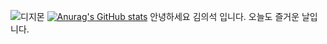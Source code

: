 ![디지몬](https://user-images.githubusercontent.com/119566396/205269289-5469fa86-2165-4c13-99e0-10b6d7b53ecf.gif)
[![Anurag's GitHub stats](https://github-readme-stats.vercel.app/api?username=usg)](https://github.com/anuraghazra/github-readme-stats)
안녕하세요 김의석 입니다. 오늘도 즐거운 날입니다.
